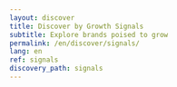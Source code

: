 ```yaml
---
layout: discover
title: Discover by Growth Signals
subtitle: Explore brands poised to grow
permalink: /en/discover/signals/
lang: en
ref: signals
discovery_path: signals
---
```

